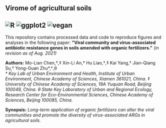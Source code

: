 ## Virome of agricultural soils  
![R](https://img.shields.io/badge/R-v4.1.0-blue) ![ggplot2](https://img.shields.io/badge/ggplot2-v3.3.5-orange) ![vegan](https://img.shields.io/badge/vegan-v2.5--7-orange)  
---  
This repository contains processed data and code to reproduce figures and analyses in the following paper: **"Viral community and virus-associated antibiotic resistance genes in soils amended with organic fertilizers."** *(in revision as of Aug. 2021)*

**Authors:** Mo-Lian Chen,†,‡ Xin-Li An,† Hu Liao,†,‡ Kai Yang,† Jian-Qiang Su,† Yong-Guan Zhu*,†,θ  
*† Key Lab of Urban Environment and Health, Institute of Urban Environment, Chinese Academy of Sciences, Xiamen 361021, China. ‡ University of Chinese Academy of Sciences, 19A Yuquan Road, Beijing 100049, China. θ State Key Laboratory of Urban and Regional Ecology, Research Center for Eco-Environmental Sciences, Chinese Academy of Sciences, Beijing 100085, China.*  

**Synopsis:**
*Long-term application of organic fertilizers can alter the viral communities and promote the diversity of virus-associated ARGs in agricultural soils.*


